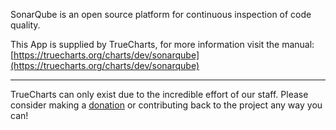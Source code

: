 SonarQube is an open source platform for continuous inspection of code quality.   

This App is supplied by TrueCharts, for more information visit the manual: [https://truecharts.org/charts/dev/sonarqube](https://truecharts.org/charts/dev/sonarqube)

---

TrueCharts can only exist due to the incredible effort of our staff.
Please consider making a [donation](https://truecharts.org/sponsor) or contributing back to the project any way you can!
